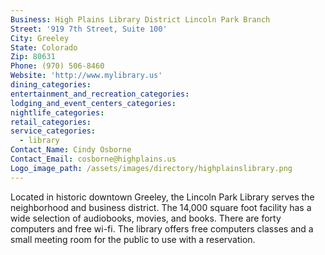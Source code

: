 ```yaml
---
Business: High Plains Library District Lincoln Park Branch
Street: '919 7th Street, Suite 100'
City: Greeley
State: Colorado
Zip: 80631
Phone: (970) 506-8460
Website: 'http://www.mylibrary.us'
dining_categories:
entertainment_and_recreation_categories:
lodging_and_event_centers_categories:
nightlife_categories:
retail_categories:
service_categories:
  - library
Contact_Name: Cindy Osborne
Contact_Email: cosborne@highplains.us
Logo_image_path: /assets/images/directory/highplainslibrary.png
---
```



Located in historic downtown Greeley, the Lincoln Park Library serves the neighborhood and business district. The 14,000 square foot facility has a wide selection of audiobooks, movies, and books. There are forty computers and free wi-fi. The library offers free computers classes and a small meeting room for the public to use with a reservation.